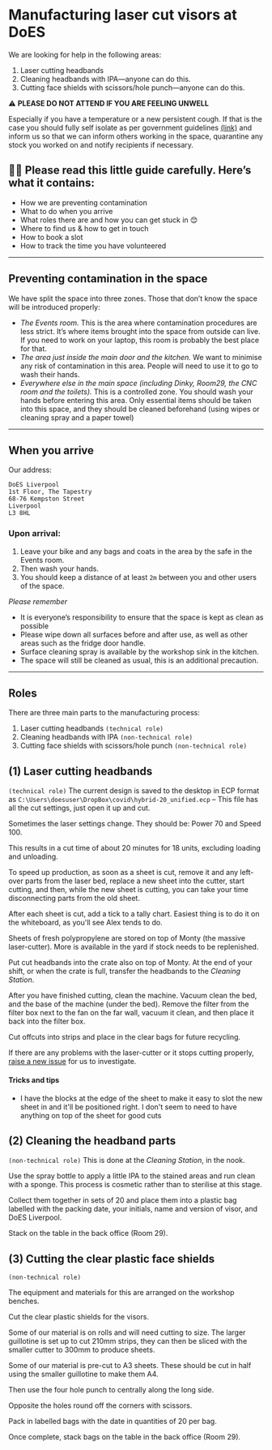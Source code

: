 # Manufacturing laser cut visors at DoES
We are looking for help in the following areas:

1. Laser cutting headbands
2. Cleaning headbands with IPA—anyone can do this. 
3. Cutting face shields with scissors/hole punch—anyone can do this. 

⚠️ **PLEASE DO NOT ATTEND IF YOU ARE FEELING UNWELL** 

Especially if you have a temperature or a new persistent cough.  If that is the case you should fully self isolate as per government guidelines [(link)](https://www.nhs.uk/conditions/coronavirus-covid-19/self-isolation-advice/) and inform us so that we can inform others working in the space, quarantine any stock you worked on and notify recipients if necessary.


## 🙏🏼 Please read this little guide carefully. Here’s what it contains: 

* How we are preventing contamination
* What to do when you arrive
* What roles there are and how you can get stuck in 😊
* Where to find us & how to get in touch 
* How to book a slot 
* How to track the time you have volunteered

---

## Preventing contamination in the space
We have split the space into three zones. Those that don’t know the space will be introduced properly:

* *The Events room.* This is the area where contamination procedures are less strict. It’s where items brought into the space from outside can live. If you need to work on your laptop, this room is probably the best place for that.
* *The area just inside the main door and the kitchen.* We want to minimise any risk of contamination in this area. People will need to use it to go to wash their hands.
* *Everywhere else in the main space (including Dinky, Room29, the CNC room and the toilets).* This is a controlled zone. You should wash your hands before entering this area.  Only essential items should be taken into this space, and they should be cleaned beforehand (using wipes or cleaning spray and a paper towel)

---

## When you arrive 
Our address: 

```
DoES Liverpool
1st Floor, The Tapestry
68-76 Kempston Street
Liverpool 
L3 8HL
```

### Upon arrival: 
1. Leave your bike and any bags and coats in the area by the safe in the Events room. 
2. Then wash your hands.
3. You should keep a distance of at least `2m` between you and other users of the space.

*Please remember* 
* It is everyone’s responsibility to ensure that the space is kept as clean as possible
* Please wipe down all surfaces before and after use, as well as other areas such as the fridge door handle.  
* Surface cleaning spray is available by the workshop sink in the kitchen. 
* The space will still be cleaned as usual, this is an additional precaution.

---


## Roles
There are three main parts to the manufacturing process:
1. Laser cutting headbands `(technical role)`
2. Cleaning headbands with IPA `(non-technical role)`
3. Cutting face shields with scissors/hole punch  `(non-technical role)`

## (1) Laser cutting headbands  

`(technical role)`
The current design is saved to the desktop in ECP format as `C:\Users\doesuser\DropBox\covid\hybrid-20_unified.ecp` – This file has all the cut settings, just open it up and cut.

Sometimes the laser settings change. They should be: Power 70 and Speed 100.

This results in a cut time of about 20 minutes for 18 units, excluding loading and unloading.

To speed up production, as soon as a sheet is cut, remove it and any left-over parts from the laser bed, replace a new sheet into the cutter, start cutting, and then, while the new sheet is cutting, you can take your time disconnecting parts from the old sheet.

After each sheet is cut, add a tick to a tally chart. Easiest thing is to do it on the whiteboard, as you'll see Alex tends to do.

Sheets of fresh polypropylene are stored on top of Monty (the massive laser-cutter). More is available in the yard if stock needs to be replenished.

Put cut headbands into the crate also on top of Monty. At the end of your shift, or when the crate is full, transfer the headbands to the *Cleaning Station*.

After you have finished cutting, clean the machine. Vacuum clean the bed, and the base of the machine (under the bed). Remove the filter from the filter box next to the fan on the far wall, vacuum it clean, and then place it back into the filter box.

Cut offcuts into strips and place in the clear bags for future recycling.

If there are any problems with the laser-cutter or it stops cutting properly, [raise a new issue](https://github.com/DoESLiverpool/somebody-should/issues/new/choose) for us to investigate.

#### Tricks and tips

* I have the blocks at the edge of the sheet to make it easy to slot the new sheet in and it'll be positioned right. I don't seem to need to have anything on top of the sheet for good cuts

## (2) Cleaning the headband parts  

`(non-technical role)`
This is done at the *Cleaning Station*, in the nook.

Use the spray bottle to apply a little IPA to the stained areas and run clean with a sponge. This process is cosmetic rather than to sterilise at this stage.

Collect them together in sets of 20 and place them into a plastic bag labelled with the packing date, your initials, name and version of visor, and DoES Liverpool.

Stack on the table in the back office (Room 29).

## (3) Cutting the clear plastic face shields  
`(non-technical role)`

The equipment and materials for this are arranged on the workshop benches.

Cut the clear plastic shields for the visors.

Some of our material is on rolls and will need cutting to size. The larger guillotine is set up to cut 210mm strips, they can then be sliced with the smaller cutter to 300mm to produce sheets.

Some of our material is pre-cut to A3 sheets. These should be cut in half using the smaller guillotine to make them A4.

Then use the four hole punch to centrally along the long side.

Opposite the holes round off the corners with scissors.

Pack in labelled bags with the date in quantities of 20 per bag.

Once complete, stack bags on the table in the back office (Room 29).
